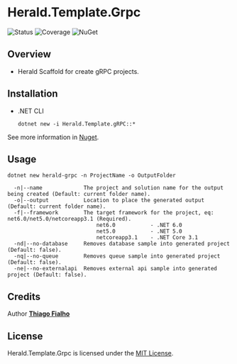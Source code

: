 # Herald.Template.Grpc

![Status](https://github.com/tcfialho/Herald.Template.Grpc/workflows/Herald.Template.Grpc/badge.svg) ![Coverage](https://codecov.io/gh/tcfialho/Herald.Template.Grpc/branch/master/graph/badge.svg) ![NuGet](https://buildstats.info/nuget/Herald.Template.Grpc)

## Overview
 - Herald Scaffold for create gRPC projects.

## Installation
 - .NET CLI
    ```
    dotnet new -i Herald.Template.gRPC::*
    ```

See more information in [Nuget](https://www.nuget.org/packages/Herald.Template.Grpc/).

## Usage
```
dotnet new herald-grpc -n ProjectName -o OutputFolder 
```
```
  -n|--name             The project and solution name for the output being created (Default: current folder name).
  -o|--output           Location to place the generated output (Default: current folder name).
  -f|--framework        The target framework for the project, eq: net6.0/net5.0/netcoreapp3.1 (Required).
                            net6.0           - .NET 6.0
                            net5.0           - .NET 5.0
                            netcoreapp3.1    - .NET Core 3.1                        
  -nd|--no-database     Removes database sample into generated project (Default: false).
  -nq|--no-queue        Removes queue sample into generated project (Default: false).
  -ne|--no-externalapi  Removes external api sample into generated project (Default: false).
```

## Credits

Author [**Thiago Fialho**](https://br.linkedin.com/in/thiago-fialho-139ab116)

## License

Herald.Template.Grpc is licensed under the [MIT License](LICENSE).